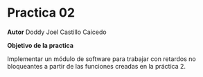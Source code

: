 # Practica 02

**Autor**
Doddy Joel Castillo Caicedo

**Objetivo de la practica**

Implementar un módulo de software para trabajar con retardos no bloqueantes a partir de las funciones creadas en la práctica 2.